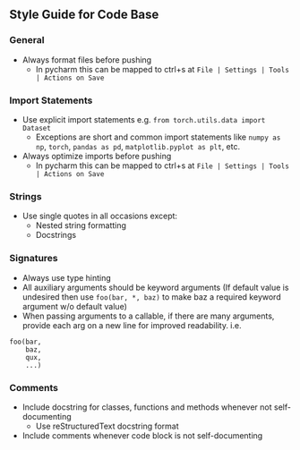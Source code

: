 ## Style Guide for Code Base

### General

* Always format files before pushing
    * In pycharm this can be mapped to ctrl+s at `File | Settings | Tools | Actions on Save`

### Import Statements

* Use explicit import statements e.g. `from torch.utils.data import Dataset`
    * Exceptions are short and common import statements like `numpy as np`, `torch`, `pandas as pd`,
      `matplotlib.pyplot as plt`, etc.
* Always optimize imports before pushing
    * In pycharm this can be mapped to ctrl+s at `File | Settings | Tools | Actions on Save`

### Strings

* Use single quotes in all occasions except:
    * Nested string formatting
    * Docstrings

### Signatures

* Always use type hinting
* All auxiliary arguments should be keyword arguments
  (If default value is undesired then use `foo(bar, *, baz)` to make baz a required keyword argument w/o default value)
* When passing arguments to a callable, if there are many arguments, provide each arg on a new line for improved
  readability. i.e.

```
foo(bar,
    baz,
    qux,
    ...)
``` 

### Comments

* Include docstring for classes, functions and methods whenever not self-documenting
    * Use reStructuredText docstring format
* Include comments whenever code block is not self-documenting